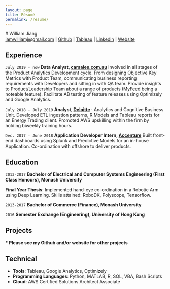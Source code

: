 ```yaml
---
layout: page
title: Résumé
permalink: /resume/
---
```

<link rel="canonical" href="{{ site.url }}{{ page.url | replace:'index.html',''}}">
# William Jiang

<div id="webaddress">
<a href="mailto:iamwilliamj@gmail.com">iamwilliamj@gmail.com</a>
|
<i class="fa fa-github"></i> <a href="http://github.com/wjia26" target="_blank">Github</a>
|
<i class="fa fa-github"></i> <a href="https://public.tableau.com/profile/william8331#!" target="_blank">Tableau</a>
|
<i class="fa fa-github"></i> <a href="https://www.linkedin.com/in/iamwilliamj/" target="_blank">Linkedin</a>
|
<i class="fa fa-github"></i> <a href="https://iamwilliamj.com" target="_blank">Website</a>
<!-- |
<i class="fa fa-github"></i> <a href="/assets/CV.pdf" target="_blank">Download as PDF</a> -->
</div>


## Experience

`July 2019 - now`
__Data Analyst, [carsales.com.au](https://www.carsales.com.au)__ Involved in all stages of the Product Analytics Development cycle. From designing Objective Key Metrics with Product Team, communicating business reporting requirements with Developers and sitting in with QA team. Provide insights to Product/Leadership Team about a range of products ([MyFeed](https://www.adnews.com.au/news/carsales-adds-story-feature-to-app-for-advertisers) being a noteable feature). Facilitate AB testing of feature releases using Optimizely and Google Analytics.

`July 2018 - July 2019`
__Analyst, [Deloitte](https://www2.deloitte.com/global/en/pages/strategy-operations/solutions/analytics-and-cognitive.html)__ · Analytics and Cognitive Business Unit. Developed ETL ingestion patterns, R Models and Tableau reports for an Energy Trading client. Promoted AWS upskilling within the firm by holding biweekly training hours. 

`Dec. 2017 - June 2018`
__Application Developer Intern, [Accenture](https://www.accenture.com/au-en)__ Built front-end dashboards using Splunk and Predictive Models for an in-house Application. Co-ordination with offshore to deliver products.


## Education

`2013-2017`
__Bachelor of Electrical and Computer Systems Engineering (First Class Honours), Monash University__

__Final Year Thesis__: Implemented hand-eye co-ordination in a Robotic Arm using Deep Learning. Skills attained: RoboDK, Polyscope,
Tensorflow.

`2013-2017`
__Bachelor of Commerce (Finance), Monash University__

`2016`
__Semester Exchange (Engineering), University of Hong Kong__


## Projects



__* Please see my Github and/or website for other projects__

## Technical

*  **Tools**: Tableau, Google Analytics, Optimizely
* **Programming Languages**: Python, MATLAB, R, SQL, VBA, Bash Scripts
* **Cloud**: AWS Certified Solutions Architect Associate

